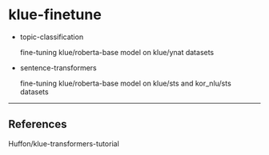 # klue-finetune


- topic-classification 
  
  fine-tuning klue/roberta-base model on klue/ynat datasets
   
- sentence-transformers 
 
   fine-tuning klue/roberta-base model on klue/sts and kor_nlu/sts datasets 


---------------------------------------------------
## References

Huffon/klue-transformers-tutorial
